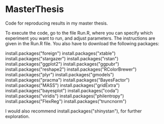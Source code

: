 # MasterThesis
Code for reproducing results in my master thesis.

To execute the code, go to the file Run.R, where you can specify which experiment you want to run, and adjust parameters. The instructions are given in the Run.R file.
You also have to download the following packages: 

install.packages("foreign")
install.packages("xtable")
install.packages("stargazer")
install.packages("rstan")
install.packages("ggplot2")
install.packages("ggpubr")
install.packages("reshape2")
install.packages("RColorBrewer")
install.packages("plyr")
install.packages("gmodels")
install.packages("pracma")
install.packages("BayesFactor")
install.packages("MASS")
install.packages("gridExtra")
install.packages("bayesplot")
install.packages("coda")
install.packages("viridis")
install.packages("philentropy")
install.packages("FlexReg")
install.packages("truncnorm")

I would also recommend install.packages("shinystan"), for further exploration.
